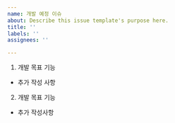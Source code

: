 ```yaml
---
name: 개발 예정 이슈
about: Describe this issue template's purpose here.
title: ''
labels: ''
assignees: ''

---
```


1. 개발 목표 기능
  - 추가 작성 사항
2. 개발 목표 기능
  - 추가 작성사항
